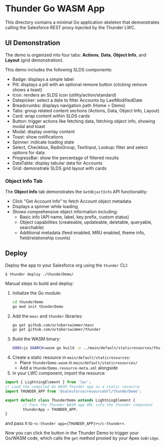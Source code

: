 # Thunder Go WASM App

This directory contains a minimal Go application skeleton that demonstrates calling the Salesforce REST proxy injected by the Thunder LWC.

## UI Demonstration

The demo is organized into four tabs: **Actions**, **Data**, **Object Info**, and **Layout** (grid demonstration).

This demo includes the following SLDS components:
- Badge: displays a simple label
- Pill: displays a pill with an optional remove button (clicking remove shows a toast)
- Icon: renders an SLDS icon (utility/action/standard)
- Datepicker: select a date to filter Accounts by LastModifiedDate
- Breadcrumbs: displays navigation path (Home > Demo)
- Tabs: group related content sections (Actions, Data, Object Info, Layout)
- Card: wrap content within SLDS cards
- Button: trigger actions like fetching data, fetching object info, showing modal and toast
- Modal: display overlay content
- Toast: show notifications
- Spinner: indicate loading state
- Select, Checkbox, RadioGroup, TextInput, Lookup: filter and select options for data
- ProgressBar: show the percentage of filtered results
- DataTable: display tabular data for Accounts
- Grid: demonstrate SLDS grid layout with cards

### Object Info Tab

The **Object Info** tab demonstrates the `GetObjectInfo` API functionality:
- Click "Get Account Info" to fetch Account object metadata
- Displays a spinner while loading
- Shows comprehensive object information including:
  - Basic info (API name, label, key prefix, custom status)
  - Object capabilities (createable, updateable, deletable, queryable, searchable)
  - Additional metadata (feed enabled, MRU enabled, theme info, field/relationship counts)

## Deploy

Deploy the app to your Salesforce org using the `thunder` CLI:

```
$ thunder deploy ./thunderDemo/
```

Manual steps to build and deploy:

1. Initialize the Go module:
   ```sh
   cd thunderDemo
   go mod init thunderDemo
   ```
2. Add the `masc` and `thunder` libraries:
   ```sh
   go get github.com/octoberswimmer/masc
   go get github.com/octoberswimmer/thunder
   ```
3. Build the WASM binary:
   ```sh
   GOOS=js GOARCH=wasm go build -o ../main/default/staticresources/thunderDemo.wasm main.go
   ```
4. Create a static resource in `main/default/staticresources`:
   - Place `thunderDemo.wasm` in `main/default/staticresources/`
   - Add a `thunderDemo.resource-meta.xml` alongside
5. In your LWC component, import the resource:

```js
import { LightningElement } from 'lwc';
// Load the compiled Go WASM Thunder app as a static resource
import THUNDER_APP from '@salesforce/resourceUrl/thunderDemo';

export default class ThunderDemo extends LightningElement {
        // Pass the Thunder WASM app URL into the thunder component
        thunderApp = THUNDER_APP;
}
```
   and pass it to `<c-thunder app={THUNDER_APP}></c-thunder>`.

Now you can click the button in the Thunder Demo to trigger your Go/WASM code, which calls the `get` method proxied by your Apex `GoBridge`.
